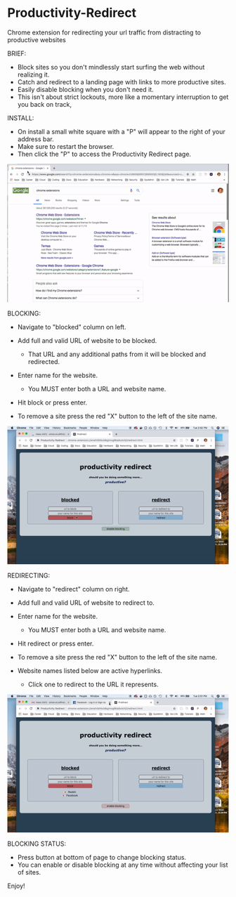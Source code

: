 # Productivity-Redirect
Chrome extension for redirecting your url traffic from distracting to productive websites

BRIEF:
  - Block sites so you don't mindlessly start surfing the web without realizing it.
  - Catch and redirect to a landing page with links to more productive sites.
  - Easily disable blocking when you don't need it.
  - This isn't about strict lockouts, more like a momentary interruption to get you back on track,
  
INSTALL:
  - On install a small white square with a "P" will appear to the right of your address bar.
  - Make sure to restart the browser.
  - Then click the "P" to access the Productivity Redirect page.

![](install.gif)

BLOCKING:
  - Navigate to "blocked" column on left.
  - Add full and valid URL of website to be blocked.
    - That URL and any additional paths from it will be blocked and redirected.
  - Enter name for the website.
    - You MUST enter both a URL and website name.
  - Hit block or press enter.
  
  - To remove a site press the red "X" button to the left of the site name.
  
![](redirect.gif)
  
REDIRECTING:
  - Navigate to "redirect" column on right.
  - Add full and valid URL of website to redirect to.
  - Enter name for the website.
    - You MUST enter both a URL and website name.
  - Hit redirect or press enter.
  
  - To remove a site press the red "X" button to the left of the site name.
  
  - Website names listed below are active hyperlinks.
    - Click one to redirect to the URL it represents.
    
![](block.gif)
    
BLOCKING STATUS:
  - Press button at bottom of page to change blocking status.
  - You can enable or disable blocking at any time without affecting your list of sites.
  


Enjoy!

